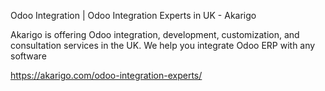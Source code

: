 Odoo Integration | Odoo Integration Experts in UK - Akarigo

Akarigo is offering Odoo integration, development, customization, and consultation services in the UK. We help you integrate Odoo ERP with any software

https://akarigo.com/odoo-integration-experts/
